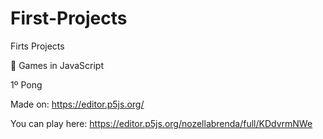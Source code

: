 # First-Projects
Firts Projects

:space_invader: Games in JavaScript

1º Pong

Made on: https://editor.p5js.org/

You can play here: https://editor.p5js.org/nozellabrenda/full/KDdvrmNWe

